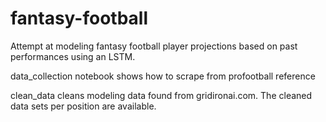 # fantasy-football

Attempt at modeling fantasy football player projections based on past performances using an LSTM. 

data_collection notebook shows how to scrape from profootball reference

clean_data cleans modeling data found from gridironai.com. The cleaned data sets per position are available. 

